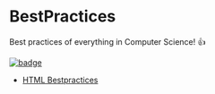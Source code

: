 # BestPractices
Best practices of everything in Computer Science! :+1: 

[![badge](https://img.shields.io/badge/BestPractices-v.0.0.1-red.svg)](https://github.com/vicky002/BestPractices)


- [HTML Bestpractices](https://github.com/vicky002/BestPractices/blob/master/HTML.md)
